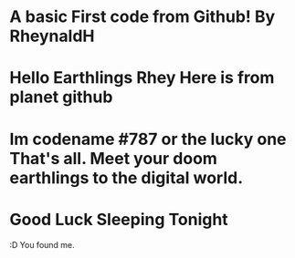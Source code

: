 A basic First code from Github!
By RheynaldH
=================================================================================================================================
Hello Earthlings
Rhey Here is from planet github
=================================================================================================================================
Im codename #787 or the lucky one
That's all. Meet your doom earthlings to the digital world.
=================================================================================================================================
Good Luck Sleeping Tonight
=================================================================================================================================
:D You found me.
